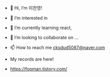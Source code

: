 - 👋 Hi, I’m 이찬영!
- 👀 I’m interested in 
- 🌱 I’m currently learning react, 
- 💞️ I’m looking to collaborate on ...
- 📫 How to reach me cksdud5087@naver.com

- My records are here!
- https://fopman.tistory.com/



<!---
dlcksdud/dlcksdud is a ✨ special ✨ repository because its `README.md` (this file) appears on your GitHub profile.
You can click the Preview link to take a look at your changes.
--->
